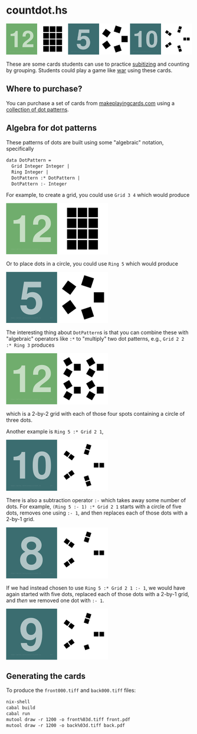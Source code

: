 # countdot.hs

![Example of a few cards showing the front and back](./samples/example.png)

These are some cards students can use to practice
[subitizing](https://en.wikipedia.org/wiki/Subitizing) and counting by
grouping.  Students could play a game like
[war](https://en.wikipedia.org/wiki/War_(card_game)) using these
cards.

## Where to purchase?

You can purchase a set of cards from 
[makeplayingcards.com](https://www.makeplayingcards.com/sell/marketplace/countdot.html) using a [collection of dot patterns](https://github.com/kisonecat/countdot.hs/blob/main/app/Main.hs#L18-L89).


## Algebra for dot patterns 

These patterns of dots are built using some "algebraic" notation, specifically

```
data DotPattern =
  Grid Integer Integer |
  Ring Integer |
  DotPattern :* DotPattern |
  DotPattern :- Integer
```

For example, to create a grid, you could use `Grid 3 4` which would produce

![Output of Grid 3 4](./samples/card001.png)

Or to place dots in a circle, you could use `Ring 5` which would produce

![Output of Ring 5](./samples/card002.png)

The interesting thing about `DotPattern`s is that you can combine these with "algebraic" operators like `:*` to "multiply" two dot patterns, e.g., `Grid 2 2 :* Ring 3` produces

![Output of Grid 2 2 :* Ring 3](./samples/card003.png)

which is a 2-by-2 grid with each of those four spots containing a circle of three dots.

Another example is `Ring 5 :* Grid 2 1`,

![Output of Ring 5 :* Grid 2 1](./samples/card004.png)

There is also a subtraction operator `:-` which takes away some number of dots.
For example, `(Ring 5 :- 1) :* Grid 2 1` starts with a circle of five dots, removes one using `:- 1`, and then replaces each of those dots with a 2-by-1 grid.

![Output of (Ring 5 :- 1) :* Grid 2 1](./samples/card005.png)

If we had instead chosen to use `Ring 5 :* Grid 2 1 :- 1`, we would have again started with five dots, replaced each of those dots with a 2-by-1 grid, and *then* we removed one dot with `:- 1`.

![Output of Ring 5 :* Grid 2 1 :- 1](./samples/card006.png)

## Generating the cards

To produce the `front000.tiff` and `back000.tiff` files:

```
nix-shell
cabal build
cabal run
mutool draw -r 1200 -o front%03d.tiff front.pdf
mutool draw -r 1200 -o back%03d.tiff back.pdf
```
